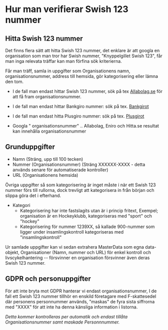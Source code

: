 # Hur man verifierar Swish 123 nummer





## Hitta Swish 123 nummer

Det finns flera sätt att hitta Swish 123 nummer, det enklare är att googla en organisation som man tror har Swish nummer, "Knyppelgillet Swish 123", får man inga relevata träffar kan man förfina sök kriterierna.

Får man träff, samla in uppgifter som Organisationens namn, organisationsnummer, address till hemsida, gör kategorisering eller lämna den tom.

* I de fall man endast hittar Swish 123 nummer, sök på tex [Allabolag.se](https://allabolag.se/) för att få fram organisationsnummer.

* I de fall man endast hittar Bankgiro nummer: sök på tex. [Bankgirot](https://www.bankgirot.se/sok-bankgironummer/)
* I de fall man endast hitta Plusgiro nummer: sök på tex. [Plusgirot](https://kontoutdrag.plusgirot.se/ku/html/sokkto.htm)
* Googla "<organisationsnamn> organisationsnummer" .. Allabolag, Eniro och Hitta.se resultat kan innehålla organisationsnummer



## Grunduppgifter

* Namn (Sträng, upp till 100 tecken)
* Nummer (Organisationsnummer) (Sträng XXXXXX-XXXX - detta används senare för automatiserade kontroller)
* URL (Organisationens hemsida)

Övriga uppgifter så som kategorisering är inget måste i när ett Swish 123 nummer förs till rullorna, dock trevligt att kategorisera in från början och slippa göra det i efterhand.

* Kategori
  * Kategorisering har inte fastslagits utan är i princip fritext, Exempel; organisation är en Hockeyklubb, kategoriseras med "sport" och "hockey"
  * Kategorisering för nummer 1239XX, så kallade 900-nummer som ligger under insamlingskontroll kategoriseras med "insamlingskontroll"

Ur samlade uppgifter kan vi sedan extrahera MasterData som egna data-objekt, Organisationer (Namn, nummer och URL) för enkel kontroll och livscykelhantering -- försvinner en organisation försvinner även deras Swish 123 nummer.



## GDPR och personuppgifter

För att inte bryta mot GDPR hanterar vi endast organisationsnummer, I de fall ett Swish 123 nummer tillhör en enskild företagare med F-skattesedel där personens personnummer används, "maskas" de fyra sista siffrorna med "XXXX" för att inte ha denna känsliga information i listorna.

*Detta kommer kontrolleras per automatik och endast tillåta Organisationsnummer samt maskade Personnnummer.*